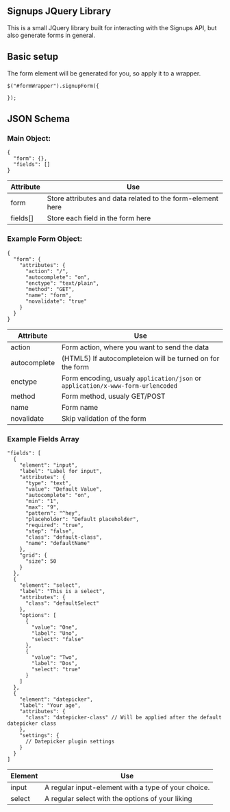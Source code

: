 ## Signups JQuery Library

This is a small JQuery library built for interacting with the Signups API, but also generate forms in general.

## Basic setup

The form element will be generated for you, so apply it to a wrapper.

~~~~
$("#formWrapper").signupForm({
  
});
~~~~

## JSON Schema

### Main Object:

~~~~
{
  "form": {},
  "fields": []
}
~~~~

| Attribute   |      Use   | 
|----------|-------------|
| form |  Store attributes and data related to the form-element here |
| fields[] |  Store each field in the form here |

### Example Form Object:

~~~~
{
  "form": {
    "attributes": {
      "action": "/",
      "autocomplete": "on",
      "enctype": "text/plain",
      "method": "GET",
      "name": "form",
      "novalidate": "true"
    }
  }
}
~~~~
| Attribute   |      Use   | 
|----------|-------------|
| action |  Form action, where you want to send the data |
| autocomplete |    (HTML5) If autocompleteion will be turned on for the form   |
| enctype | Form encoding, usualy ```application/json``` or ```application/x-www-form-urlencoded``` |
| method | Form method, usualy GET/POST |
| name | Form name |
| novalidate | Skip validation of the form |

### Example Fields Array

~~~~
"fields": [
  {
    "element": "input",
    "label": "Label for input",
    "attributes": {
      "type": "text",
      "value": "Default Value",
      "autocomplete": "on",
      "min": "1",
      "max": "9",
      "pattern": "^hey",
      "placeholder": "Default placeholder",
      "required": "true",
      "step": "false",
      "class": "default-class",
      "name": "defaultName"
    },
    "grid": {
      "size": 50
    }
  },
  {
    "element": "select",
    "label": "This is a select",
    "attributes": {
      "class": "defaultSelect"
    },
    "options": [
      {
        "value": "One",
        "label": "Uno",
        "select": "false"
      },
      {
        "value": "Two",
        "label": "Dos",
        "select": "true"
      }
    ]
  },
  {
    "element": "datepicker",
    "label": "Your age",
    "attributes": {
      "class": "datepicker-class" // Will be applied after the default datepicker class
    },
    "settings": {
      // Datepicker plugin settings
    }
  }
]
~~~~

| Element   |      Use   | 
|----------|-------------|
| input |  A regular input-element with a type of your choice. |
| select |  A regular select with the options of your liking |
